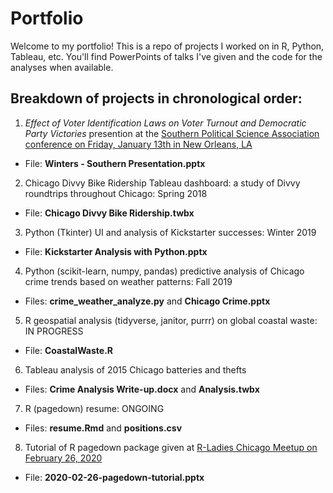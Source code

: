# Portfolio

Welcome to my portfolio! This is a repo of projects I worked on in R, Python, Tableau, etc. You'll find PowerPoints of talks I've given and the code for the analyses when available.

## Breakdown of projects in chronological order:

1. *Effect of Voter Identification Laws on Voter Turnout and Democratic Party Victories* presention at the [Southern Political Science Association conference on Friday, January 13th in New Orleans, LA](https://spsa.net/wp-content/uploads/2017/01/12.16.16.SPSA_.2017.Program.LR_.pdf)
  - File: **Winters - Southern Presentation.pptx**

2. Chicago Divvy Bike Ridership Tableau dashboard: a study of Divvy roundtrips throughout Chicago: Spring 2018
  - File: **Chicago Divvy Bike Ridership.twbx**

3. Python (Tkinter) UI and analysis of Kickstarter successes: Winter 2019
  - File: **Kickstarter Analysis with Python.pptx**

4. Python (scikit-learn, numpy, pandas) predictive analysis of Chicago crime trends based on weather patterns: Fall 2019
  - Files: **crime_weather_analyze.py** and **Chicago Crime.pptx**

5. R geospatial analysis (tidyverse, janitor, purrr) on global coastal waste: IN PROGRESS
  - File: **CoastalWaste.R**

6. Tableau analysis of 2015 Chicago batteries and thefts
  - Files: **Crime Analysis Write-up.docx** and **Analysis.twbx**

7. R (pagedown) resume: ONGOING
  - Files: **resume.Rmd** and **positions.csv**

8. Tutorial of R pagedown package given at [R-Ladies Chicago Meetup on February 26, 2020](https://www.meetup.com/rladies-chicago/events/268252477/)
  - File: **2020-02-26-pagedown-tutorial.pptx**
